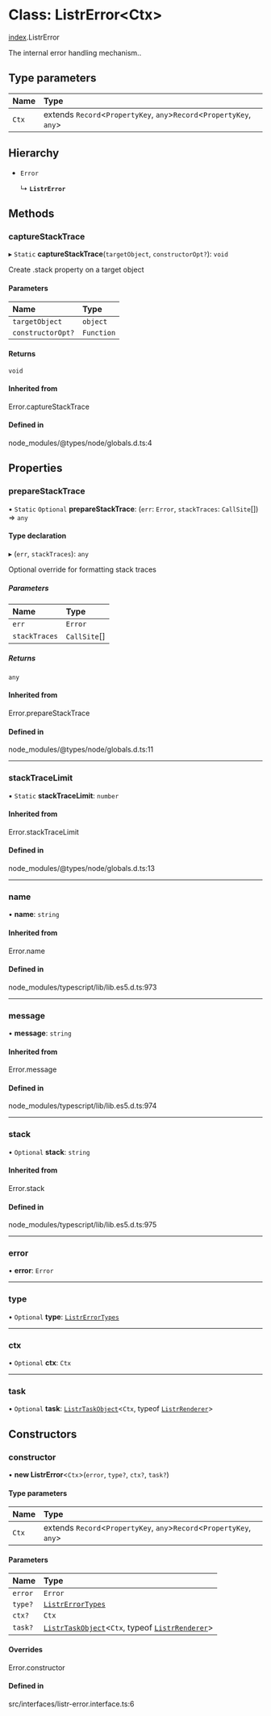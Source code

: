 # Class: ListrError<Ctx\>

[index](../modules/index.md).ListrError

The internal error handling mechanism..

## Type parameters

| Name | Type |
| :------ | :------ |
| `Ctx` | extends `Record`<`PropertyKey`, `any`\>`Record`<`PropertyKey`, `any`\> |

## Hierarchy

- `Error`

  ↳ **`ListrError`**

## Methods

### captureStackTrace

▸ `Static` **captureStackTrace**(`targetObject`, `constructorOpt?`): `void`

Create .stack property on a target object

#### Parameters

| Name | Type |
| :------ | :------ |
| `targetObject` | `object` |
| `constructorOpt?` | `Function` |

#### Returns

`void`

#### Inherited from

Error.captureStackTrace

#### Defined in

node_modules/@types/node/globals.d.ts:4

## Properties

### prepareStackTrace

▪ `Static` `Optional` **prepareStackTrace**: (`err`: `Error`, `stackTraces`: `CallSite`[]) => `any`

#### Type declaration

▸ (`err`, `stackTraces`): `any`

Optional override for formatting stack traces

##### Parameters

| Name | Type |
| :------ | :------ |
| `err` | `Error` |
| `stackTraces` | `CallSite`[] |

##### Returns

`any`

#### Inherited from

Error.prepareStackTrace

#### Defined in

node_modules/@types/node/globals.d.ts:11

___

### stackTraceLimit

▪ `Static` **stackTraceLimit**: `number`

#### Inherited from

Error.stackTraceLimit

#### Defined in

node_modules/@types/node/globals.d.ts:13

___

### name

• **name**: `string`

#### Inherited from

Error.name

#### Defined in

node_modules/typescript/lib/lib.es5.d.ts:973

___

### message

• **message**: `string`

#### Inherited from

Error.message

#### Defined in

node_modules/typescript/lib/lib.es5.d.ts:974

___

### stack

• `Optional` **stack**: `string`

#### Inherited from

Error.stack

#### Defined in

node_modules/typescript/lib/lib.es5.d.ts:975

___

### error

• **error**: `Error`

___

### type

• `Optional` **type**: [`ListrErrorTypes`](../enums/index.ListrErrorTypes.md)

___

### ctx

• `Optional` **ctx**: `Ctx`

___

### task

• `Optional` **task**: [`ListrTaskObject`](index.ListrTaskObject.md)<`Ctx`, typeof [`ListrRenderer`](index.ListrRenderer.md)\>

## Constructors

### constructor

• **new ListrError**<`Ctx`\>(`error`, `type?`, `ctx?`, `task?`)

#### Type parameters

| Name | Type |
| :------ | :------ |
| `Ctx` | extends `Record`<`PropertyKey`, `any`\>`Record`<`PropertyKey`, `any`\> |

#### Parameters

| Name | Type |
| :------ | :------ |
| `error` | `Error` |
| `type?` | [`ListrErrorTypes`](../enums/index.ListrErrorTypes.md) |
| `ctx?` | `Ctx` |
| `task?` | [`ListrTaskObject`](index.ListrTaskObject.md)<`Ctx`, typeof [`ListrRenderer`](index.ListrRenderer.md)\> |

#### Overrides

Error.constructor

#### Defined in

src/interfaces/listr-error.interface.ts:6
